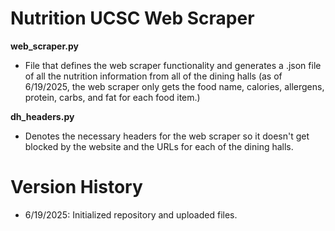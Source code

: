 # Nutrition UCSC Web Scraper

**web_scraper.py**
- File that defines the web scraper functionality and generates a .json file of all the nutrition information from all of the dining halls (as of 6/19/2025, the web scraper only gets the food name, calories, allergens, protein, carbs, and fat for each food item.)

**dh_headers.py**
- Denotes the necessary headers for the web scraper so it doesn't get blocked by the website and the URLs for each of the dining halls.

# Version History

- 6/19/2025: Initialized repository and uploaded files.